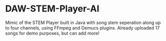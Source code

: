 # DAW-STEM-Player-AI
Mimic of the STEM Player built in Java with song stem seperation along up to four channels, using FFmpeg and Demucs plugins. Already uploaded 17 songs for demo purposes, but can add more!

